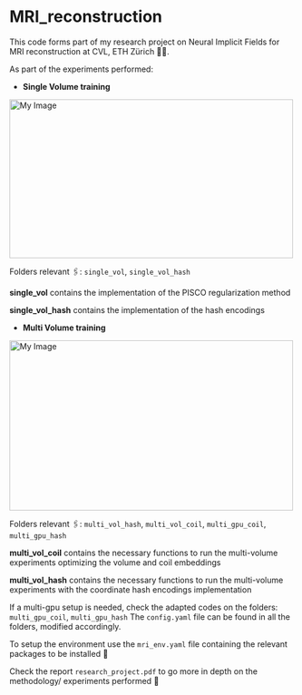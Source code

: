 # MRI_reconstruction


This code forms part of my research project on Neural Implicit Fields for MRI reconstruction at CVL, ETH Zürich 👩‍💻.

As part of the experiments performed:

- **Single Volume training**

<img src="https://github.com/user-attachments/assets/2bf14141-1571-4529-9f7b-3e86687c3bc7" alt="My Image" width="500" height="280">

  
Folders relevant 🖇️: `single_vol`, `single_vol_hash`

  **single_vol** contains the implementation of the PISCO regularization method 

  **single_vol_hash** contains the implementation of the hash encodings  

- **Multi Volume training**

<img src="https://github.com/user-attachments/assets/973beece-8e0a-4c5f-b297-ab68383245a9" alt="My Image" width="500" height="300">

  
Folders relevant 🖇️: `multi_vol_hash`, `multi_vol_coil`, `multi_gpu_coil`, `multi_gpu_hash`

  **multi_vol_coil** contains the necessary functions to run the multi-volume experiments optimizing the volume and coil embeddings

  **multi_vol_hash** contains the necessary functions to run the multi-volume experiments with the coordinate hash encodings implementation

If a multi-gpu setup is needed, check the adapted codes on the folders: `multi_gpu_coil`, `multi_gpu_hash`
The `config.yaml` file can be found in all the folders, modified accordingly.
 
To setup the environment use the `mri_env.yaml` file containing the relevant packages to be installed 🚀

Check the report `research_project.pdf` to go more in depth on the methodology/ experiments performed 🔎

